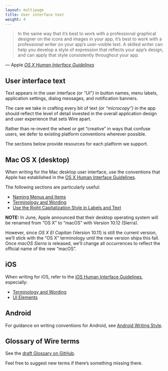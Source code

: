 ```yaml
---
layout: multipage
title: User interface text
weight: 4
---
```


> In the same way that it’s best to work with a professional graphical designer on the icons and images in your app, it’s best to work with a professional writer on your app’s user-visible text. A skilled writer can help you develop a style of expression that reflects your app’s design, and can apply that style consistently throughout your app.

— Apple _[OS X Human Interface Guidelines][1]_


## User interface text

Text appears in the user interface _(or “UI”)_ in button names, menu labels, application settings, dialog messages, and notification banners.

The care we take in crafting every bit of text _(or “microcopy”)_ in the app should reflect the level of detail invested in the overall application design and user experience that sets Wire apart.

Rather than re-invent the wheel or get “creative” in ways that confuse users, we defer to existing platform conventions wherever possible.

The sections below provide resources for each platform we support.

## Mac OS X (desktop)

When writing for the Mac desktop user interface, use the conventions that Apple has established in the [OS X Human Interface Guidelines][1].

The following sections are particularly useful:

* [Naming Menus and Items][2]
* [Terminology and Wording][3]
* [Use the Right Capitalization Style in Labels and Text][4]

**NOTE:** In June, Apple announced that their desktop operating system will be renamed from “OS X” to “macOS” with Version 10.12 (Sierra).

However, since _OS X El Capitan_ (Version 10.11) is still the current version, we’ll stick with the “OS X” terminology until the new version ships this fall. Once _macOS Sierra_ is released, we’ll change all occurrences to reflect the official name of the new “macOS”.

## iOS

When writing for iOS, refer to the [iOS Human Interface Guidelines][5], especially:

* [Terminology and Wording][6]
* [UI Elements][7]

## Android

For guidance on writing conventions for Android, see [Android Writing Style][8].

## Glossary of Wire terms

See the [draft Glossary on GitHub][9].

Feel free to suggest new terms if there’s something missing there.

[1]:	https://developer.apple.com/library/mac/documentation/UserExperience/Conceptual/OSXHIGuidelines/
[2]:	https://developer.apple.com/library/mac/documentation/UserExperience/Conceptual/OSXHIGuidelines/MenuNaming.html
[3]:	https://developer.apple.com/library/mac/documentation/UserExperience/Conceptual/OSXHIGuidelines/TerminologyWording.html
[4]:	https://developer.apple.com/library/mac/documentation/UserExperience/Conceptual/OSXHIGuidelines/TerminologyWording.html#//apple_ref/doc/uid/20000957-CH15-SW4
[5]:	https://developer.apple.com/library/ios/documentation/UserExperience/Conceptual/MobileHIG/
[6]:	https://developer.apple.com/library/ios/documentation/UserExperience/Conceptual/MobileHIG/FeedbackCommunication.html
[7]:	https://developer.apple.com/library/ios/documentation/UserExperience/Conceptual/MobileHIG/Bars.html
[8]:	https://developer.android.com/design/style/writing.html
[9]:	https://github.com/wearezeta/copywriting/blob/master/Glossary/zeta-glossary.csv